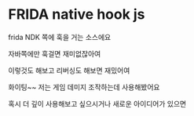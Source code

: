 # FRIDA native hook js

frida NDK 쪽에 훅을 거는 소스에요

자바쪽에만 훅걸면 재미없잖아여 

이렇것도 해보고 리버싱도 해보면 재밌어여 

화이팅~~ 저는 게임 데미지 조작하는데 사용해봤어요

혹시 더 깊이 사용해보고 싶으시거나 새로운 아이디어가 있으면

